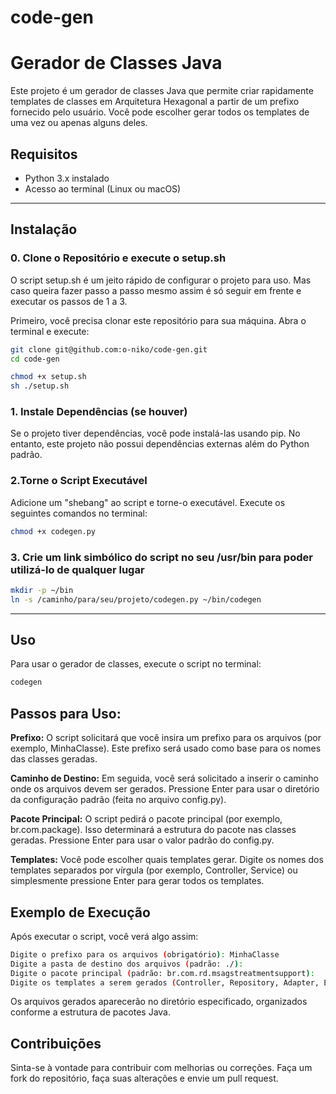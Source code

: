 # code-gen
# Gerador de Classes Java

Este projeto é um gerador de classes Java que permite criar rapidamente templates de classes em Arquitetura Hexagonal a partir de um prefixo fornecido pelo usuário. Você pode escolher gerar todos os templates de uma vez ou apenas alguns deles.

## Requisitos

- Python 3.x instalado
- Acesso ao terminal (Linux ou macOS)
--- 
## Instalação
### 0. Clone o Repositório e execute o setup.sh
O script setup.sh é um jeito rápido de configurar o projeto para uso. Mas caso queira fazer passo a passo mesmo assim é só seguir em frente e executar os passos de 1 a 3.

Primeiro, você precisa clonar este repositório para sua máquina. Abra o terminal e execute:

```bash
git clone git@github.com:o-niko/code-gen.git
cd code-gen
```

```bash
chmod +x setup.sh
sh ./setup.sh
```

### 1. Instale Dependências (se houver)
Se o projeto tiver dependências, você pode instalá-las usando pip. No entanto, este projeto não possui dependências externas além do Python padrão.

### 2.Torne o Script Executável
Adicione um "shebang" ao script e torne-o executável. Execute os seguintes comandos no terminal:

```bash
chmod +x codegen.py
```

### 3. Crie um link simbólico do script no seu /usr/bin para poder utilizá-lo de qualquer lugar
```bash
mkdir -p ~/bin
ln -s /caminho/para/seu/projeto/codegen.py ~/bin/codegen
```
---


## Uso
Para usar o gerador de classes, execute o script no terminal:

```bash
codegen
``` 
## Passos para Uso:
**Prefixo:** O script solicitará que você insira um prefixo para os arquivos (por exemplo, MinhaClasse). Este prefixo será usado como base para os nomes das classes geradas.

**Caminho de Destino:** Em seguida, você será solicitado a inserir o caminho onde os arquivos devem ser gerados. Pressione Enter para usar o diretório da configuração padrão (feita no arquivo config.py).

**Pacote Principal:** O script pedirá o pacote principal (por exemplo, br.com.package). Isso determinará a estrutura do pacote nas classes geradas. Pressione Enter para usar o valor padrão do config.py.

**Templates:** Você pode escolher quais templates gerar. Digite os nomes dos templates separados por vírgula (por exemplo, Controller, Service) ou simplesmente pressione Enter para gerar todos os templates.

## Exemplo de Execução

Após executar o script, você verá algo assim:
```bash
Digite o prefixo para os arquivos (obrigatório): MinhaClasse
Digite a pasta de destino dos arquivos (padrão: ./): 
Digite o pacote principal (padrão: br.com.rd.msagstreatmentsupport): 
Digite os templates a serem gerados (Controller, Repository, Adapter, Entity, Mapper, RepresentationMapper, Service, UseCase) separados por vírgula (pressione Enter para gerar todos): Controller, Service
```
Os arquivos gerados aparecerão no diretório especificado, organizados conforme a estrutura de pacotes Java.

## Contribuições
Sinta-se à vontade para contribuir com melhorias ou correções. Faça um fork do repositório, faça suas alterações e envie um pull request.
